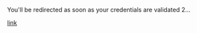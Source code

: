 <head>
  <meta http-equiv='refresh' content='2; URL=ExecutiveSummary.html'>
</head>

You'll be redirected as soon as your credentials are validated 2... <br>

 <a href="ExecutiveSummary.html">link</a>


